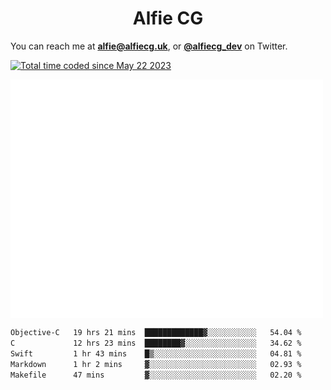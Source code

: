 <h1 align="center">Alfie CG</h1>

You can reach me at **alfie@alfiecg.uk**, or **[@alfiecg_dev](https://twitter.com/alfiecg_dev)** on Twitter.

<a href="https://wakatime.com/@61592169-b9cf-4af8-b6fa-8ac7d4369b01"><img src="https://wakatime.com/badge/user/61592169-b9cf-4af8-b6fa-8ac7d4369b01.svg" alt="Total time coded since May 22 2023" /></a>


<img align="center" src="/github-metrics.svg" alt="Metrics" width="500">

 <!--[![GitHub Streak](https://streak-stats.demolab.com/?user=alfiecg24)](https://git.io/streak-stats)-->

<!--START_SECTION:waka-->

```txt
Objective-C   19 hrs 21 mins  █████████████▓░░░░░░░░░░░   54.04 %
C             12 hrs 23 mins  ████████▓░░░░░░░░░░░░░░░░   34.62 %
Swift         1 hr 43 mins    █▒░░░░░░░░░░░░░░░░░░░░░░░   04.81 %
Markdown      1 hr 2 mins     ▓░░░░░░░░░░░░░░░░░░░░░░░░   02.93 %
Makefile      47 mins         ▓░░░░░░░░░░░░░░░░░░░░░░░░   02.20 %
```

<!--END_SECTION:waka-->
